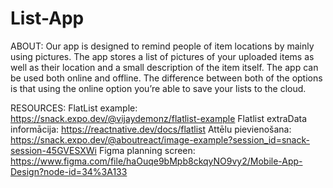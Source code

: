 # List-App

ABOUT:
Our app is designed to remind people of item locations by mainly using pictures.
The app stores a list of pictures of your uploaded items as well as their location and a small description of the item itself.
The app can be used both online and offline.
The difference between both of the options is that using the online option you’re able to save your lists to the cloud.

RESOURCES:
FlatList example: https://snack.expo.dev/@vijaydemonz/flatlist-example
Flatlist extraData informācija: https://reactnative.dev/docs/flatlist
Attēlu pievienošana: https://snack.expo.dev/@aboutreact/image-example?session_id=snack-session-45GVESXWi
Figma planning screen: https://www.figma.com/file/haOuqe9bMpb8ckqyNO9vy2/Mobile-App-Design?node-id=34%3A133
